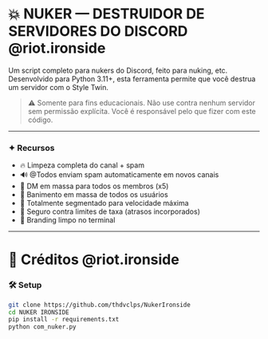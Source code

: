 # 💥 NUKER — DESTRUIDOR DE SERVIDORES DO DISCORD @riot.ironside

Um script completo para nukers do Discord, feito para nuking, etc. Desenvolvido para Python 3.11+, esta ferramenta permite que você destrua um servidor com o Style Twin.

> ⚠️ Somente para fins educacionais. Não use contra nenhum servidor sem permissão explícita. Você é responsável pelo que fizer com este código.

---

### ✦ Recursos

- 🔥 Limpeza completa do canal + spam
- 🔊 @Todos enviam spam automaticamente em novos canais
- 💬 DM em massa para todos os membros (x5)
- 🔨 Banimento em massa de todos os usuários
- 🧠 Totalmente segmentado para velocidade máxima
- 🧪 Seguro contra limites de taxa (atrasos incorporados)
- 🧱 Branding limpo no terminal

---

# 👑 Créditos @riot.ironside



### 🛠 Setup

```bash
git clone https://github.com/thdvclps/NukerIronside
cd NUKER IRONSIDE
pip install -r requirements.txt
python com_nuker.py
